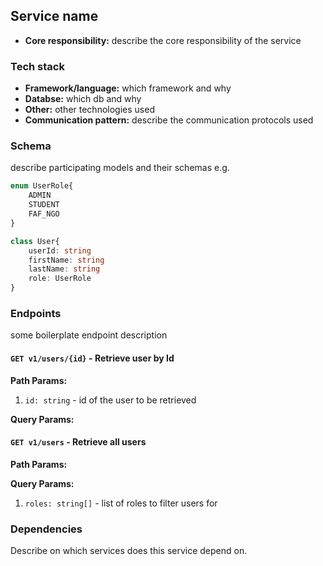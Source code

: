 ## Service name

* **Core responsibility:** describe the core responsibility of the service

### Tech stack

* **Framework/language:** which framework and why
* **Databse:** which db and why
* **Other:** other technologies used
* **Communication pattern:** describe the communication protocols used

### Schema

describe participating models and their schemas e.g.

```typescript
enum UserRole{
    ADMIN
    STUDENT
    FAF_NGO
}

class User{
    userId: string
    firstName: string
    lastName: string
    role: UserRole
}
```

### Endpoints

some boilerplate endpoint description

#### `GET v1/users/{id}` - Retrieve user by Id

**Path Params:**

1. `id: string` - id of the user to be retrieved

**Query Params:**

#### `GET v1/users` - Retrieve all users

**Path Params:**

**Query Params:**

1. `roles: string[]` - list of roles to filter users for

### Dependencies

Describe on which services does this service depend on.
